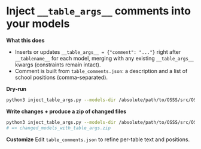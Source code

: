 # Inject `__table_args__` comments into your models

**What this does**
- Inserts or updates `__table_args__ = {"comment": "..."}`
  right after `__tablename__` for each model, merging with any
  existing `__table_args__` kwargs (constraints remain intact).
- Comment is built from `table_comments.json`: a description and
  a list of school positions (comma-separated).

**Dry-run**
```bash
python3 inject_table_args.py --models-dir /absolute/path/to/OSSS/src/OSSS/db/models --mapping table_comments.json
```

**Write changes + produce a zip of changed files**
```bash
python3 inject_table_args.py --models-dir /absolute/path/to/OSSS/src/OSSS/db/models --mapping table_comments.json --write
# => changed_models_with_table_args.zip
```

**Customize**
Edit `table_comments.json` to refine per-table text and positions.
